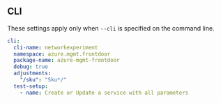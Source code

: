 ## CLI

These settings apply only when `--cli` is specified on the command line.

``` yaml $(cli)
cli:
  cli-name: networkexperiment
  namespace: azure.mgmt.frontdoor
  package-name: azure-mgmt-frontdoor
  debug: true
  adjustments:
    "/sku": "Sku*/"
  test-setup:
    - name: Create or Update a service with all parameters
```
